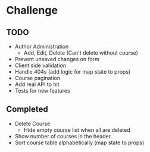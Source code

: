 # Challenge
## TODO
- Author Administration
    - Add, Edit, Delete (Can't delete without course)
- Prevent unsaved changes on form
- Client side validation
- Handle 404s (add logic for map state to props)
- Course pagination
- Add real API to hit
- Tests for new features

## Completed
- Delete Course
    - Hide empty course list when all are deleted
- Show number of courses in the header
- Sort course table alphabetically (map state to props)